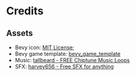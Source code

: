# Credits

## Assets

* Bevy icon: [MIT License](licenses/Bevy_MIT_License.md);
* Bevy game template: [bevy_game_template](https://github.com/NiklasEi/bevy_game_template)
* Music: [tallbeard - FREE Chiptune Music Loops](https://tallbeard.itch.io/three-red-hearts-prepare-to-dev)
* SFX: [harvey656 - Free SFX for anything](https://harvey656.itch.io/freesfxforanything)